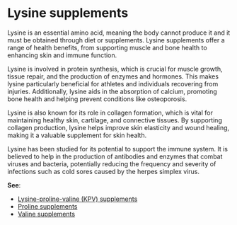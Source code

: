 <!--
source: gpt-40
sibs: lysine-proline-valine-supplements, lysine supplements, proline supplements, valine supplements
tags: supplements amino-acids
-->

# Lysine supplements

Lysine is an essential amino acid, meaning the body cannot produce it and it must be obtained through diet or supplements. Lysine supplements offer a range of health benefits, from supporting muscle and bone health to enhancing skin and immune function.

Lysine is involved in protein synthesis, which is crucial for muscle growth, tissue repair, and the production of enzymes and hormones. This makes lysine particularly beneficial for athletes and individuals recovering from injuries. Additionally, lysine aids in the absorption of calcium, promoting bone health and helping prevent conditions like osteoporosis.

Lysine is also known for its role in collagen formation, which is vital for maintaining healthy skin, cartilage, and connective tissues. By supporting collagen production, lysine helps improve skin elasticity and wound healing, making it a valuable supplement for skin health.

Lysine has been studied for its potential to support the immune system. It is believed to help in the production of antibodies and enzymes that combat viruses and bacteria, potentially reducing the frequency and severity of infections such as cold sores caused by the herpes simplex virus.

**See**:

* [Lysine-proline-valine (KPV) supplements](../lysine-proline-valine-supplements/)
* [Proline supplements](../proline-supplements/)
* [Valine supplements](../valine-supplements/)